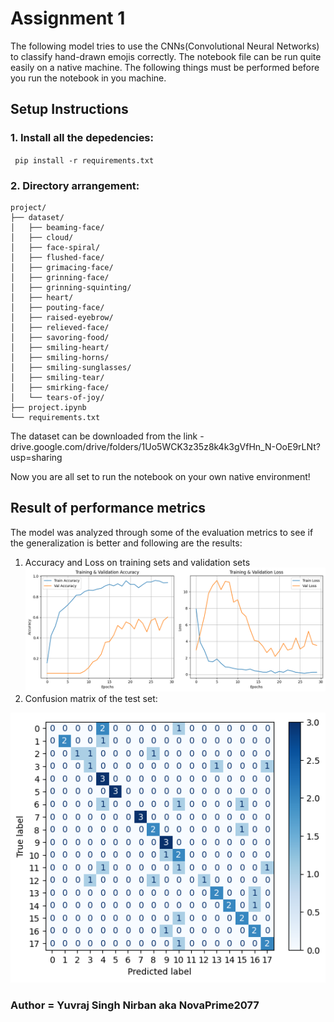 # Assignment 1
The following model tries to use the CNNs(Convolutional Neural Networks) to classify hand-drawn emojis correctly. The notebook file can be run quite easily on a native machine. The following things must be performed before you run the notebook in you machine. 

## Setup Instructions

### 1. Install all the depedencies:
`
pip install -r requirements.txt`

### 2. Directory arrangement:
```
project/
├── dataset/
│   ├── beaming-face/
│   ├── cloud/
│   ├── face-spiral/
│   ├── flushed-face/
│   ├── grimacing-face/
│   ├── grinning-face/
│   ├── grinning-squinting/
│   ├── heart/
│   ├── pouting-face/
│   ├── raised-eyebrow/
│   ├── relieved-face/
│   ├── savoring-food/
│   ├── smiling-heart/
│   ├── smiling-horns/
│   ├── smiling-sunglasses/
│   ├── smiling-tear/
│   ├── smirking-face/
│   └── tears-of-joy/
├── project.ipynb
└── requirements.txt
```
The dataset can be downloaded from the link - drive.google.com/drive/folders/1Uo5WCK3z35z8k4k3gVfHn_N-OoE9rLNt?usp=sharing

Now you are all set to run the notebook on your own native environment!

## Result of performance metrics
The model was analyzed through some of the evaluation metrics to see if the generalization is better and following are the results:
1. Accuracy and Loss on training sets and validation sets ![alt text](Loss.png)
2. Confusion matrix of the test set: 

![alt text](CF_matrix.png)

### Author  = **Yuvraj Singh Nirban** aka **NovaPrime2077**
